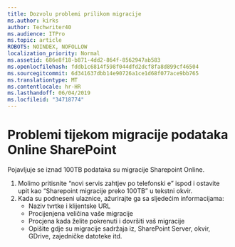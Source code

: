 ```yaml
---
title: Dozvolu problemi prilikom migracije
ms.author: kirks
author: Techwriter40
ms.audience: ITPro
ms.topic: article
ROBOTS: NOINDEX, NOFOLLOW
localization_priority: Normal
ms.assetid: 686e8f18-b871-4dd2-864f-8562947ab583
ms.openlocfilehash: fddb1c6814f598f044dfd2dcf8fa8d899cf46504
ms.sourcegitcommit: 6d341637dbb14e90726a1ce1d68f077ace9bb765
ms.translationtype: MT
ms.contentlocale: hr-HR
ms.lasthandoff: 06/04/2019
ms.locfileid: "34718774"
---
```

# <a name="issues-while-migrating-data-to-sharepoint-online"></a>Problemi tijekom migracije podataka Online SharePoint

<p>Pojavljuje se iznad 100TB podataka su migracije Sharepoint Online.</p> <ol> <li>Molimo pritisnite &ldquo;novi servis zahtjev po telefonski e&rdquo; ispod i ostavite upit kao &ldquo;Sharepoint migracije preko 100TB&rdquo; u tekstni okvir.</li> <li>Kada su podneseni ulaznice, ažurirajte ga sa sljedećim informacijama: <ul> <li>Naziv tvrtke i klijentske URL</li> <li>Procijenjena veličina vaše migracije</li> <li>Procjena kada želite pokrenuti i dovršiti vaš migracije</li> <li>Opišite gdje su migracije sadržaja iz, SharePoint Server, okvir, GDrive, zajedničke datoteke itd.</li> </ul> </li> </ol>


  


